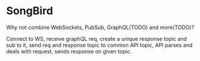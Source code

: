 # SongBird

Why not combine WebSockets, PubSub, GraphQL(TODO) and more(TODO)?

Connect to WS, receive graphQL req, create a unique response topic and sub to it, send req and response topic to common API topic, API parses and deals with request, sends response on given topic. 
